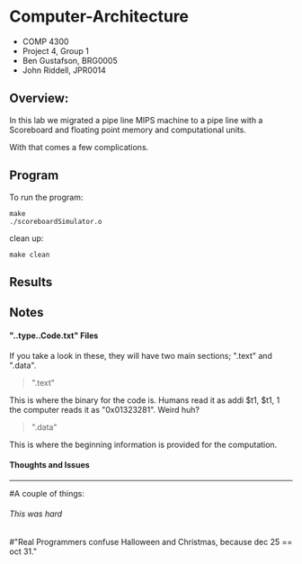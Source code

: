 Computer-Architecture
=====================
- COMP 4300
- Project 4, Group 1
- Ben Gustafson, BRG0005
- John Riddell, JPR0014

Overview:
-------------

In this lab we migrated a pipe line MIPS machine to a pipe line with a Scoreboard and floating point memory and computational units.

With that comes a few complications.

Program
-------------

To run the program:

    make
    ./scoreboardSimulator.o

clean up:

    make clean  


Results
-------------



Notes
-------------

#### "..type..Code.txt" Files ####

If you take a look in these, they will have two main sections; ".text" and ".data".

>".text"

This is where the binary for the code is. Humans read it as addi $t1, $t1, 1 the computer reads it as "0x01323281". Weird huh?

>".data"

This is where the beginning information is provided for the computation.


#### Thoughts and Issues ####
************************************

#A couple of things:


###### This was hard ######

#"Real Programmers confuse Halloween and Christmas, because dec 25 == oct 31."

